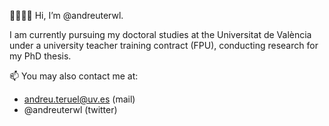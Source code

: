 👋🏻👦🏻 Hi, I’m @andreuterwl.  

I am currently pursuing my doctoral studies at the Universitat de València under a university teacher training contract (FPU), conducting research for my PhD thesis.

📫 You may also contact me at:
- andreu.teruel@uv.es (mail)
- @andreuterwl (twitter)

<!---
andreuterwl/andreuterwl is a ✨ special ✨ repository because its `README.md` (this file) appears on your GitHub profile.
You can click the Preview link to take a look at your changes.
--->
